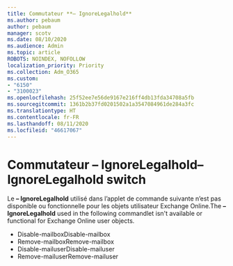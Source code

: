 ```yaml
---
title: Commutateur **– IgnoreLegalhold**
ms.author: pebaum
author: pebaum
manager: scotv
ms.date: 08/10/2020
ms.audience: Admin
ms.topic: article
ROBOTS: NOINDEX, NOFOLLOW
localization_priority: Priority
ms.collection: Adm_O365
ms.custom:
- "6150"
- "3100023"
ms.openlocfilehash: 25f52ee7e56de9167e216ff4db13fda34708a5fb
ms.sourcegitcommit: 1361b2b37fd0201502a1a3547084961de284a3fc
ms.translationtype: HT
ms.contentlocale: fr-FR
ms.lasthandoff: 08/11/2020
ms.locfileid: "46617067"
---
```

# <a name="ignorelegalhold-switch"></a><span data-ttu-id="cfc77-102">Commutateur **– IgnoreLegalhold**</span><span class="sxs-lookup"><span data-stu-id="cfc77-102">**–IgnoreLegalhold** switch</span></span>

<span data-ttu-id="cfc77-103">Le **– IgnoreLegalhold** utilisé dans l’applet de commande suivante n’est pas disponible ou fonctionnelle pour les objets utilisateur Exchange Online.</span><span class="sxs-lookup"><span data-stu-id="cfc77-103">The **–IgnoreLegalhold** used in the following commandlet isn't available or functional for Exchange Online user objects.</span></span>

- <span data-ttu-id="cfc77-104">Disable-mailbox</span><span class="sxs-lookup"><span data-stu-id="cfc77-104">Disable-mailbox</span></span>
- <span data-ttu-id="cfc77-105">Remove-mailbox</span><span class="sxs-lookup"><span data-stu-id="cfc77-105">Remove-mailbox</span></span>
- <span data-ttu-id="cfc77-106">Disable-mailuser</span><span class="sxs-lookup"><span data-stu-id="cfc77-106">Disable-mailuser</span></span>
- <span data-ttu-id="cfc77-107">Remove-mailuser</span><span class="sxs-lookup"><span data-stu-id="cfc77-107">Remove-mailuser</span></span>